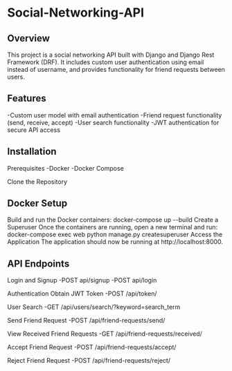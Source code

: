 # Social-Networking-API

Overview
-
This project is a social networking API built with Django and Django Rest Framework (DRF). It includes custom user authentication using email instead of username, and provides functionality for friend requests between users.

Features
-
-Custom user model with email authentication
-Friend request functionality (send, receive, accept)
-User search functionality
-JWT authentication for secure API access

Installation
-
Prerequisites
-Docker
-Docker Compose

Clone the Repository

Docker Setup
-
Build and run the Docker containers: docker-compose up --build
Create a Superuser
Once the containers are running, open a new terminal and run: docker-compose exec web python manage.py createsuperuser
Access the Application
The application should now be running at http://localhost:8000.

API Endpoints
-
Login and Signup
-POST api/signup
-POST api/login

Authentication
Obtain JWT Token
-POST /api/token/

User Search
-GET /api/users/search/?keyword=search_term

Send Friend Request
-POST /api/friend-requests/send/

View Received Friend Requests
-GET /api/friend-requests/received/

Accept Friend Request
-POST /api/friend-requests/accept/

Reject Friend Request
-POST /api/friend-requests/reject/
